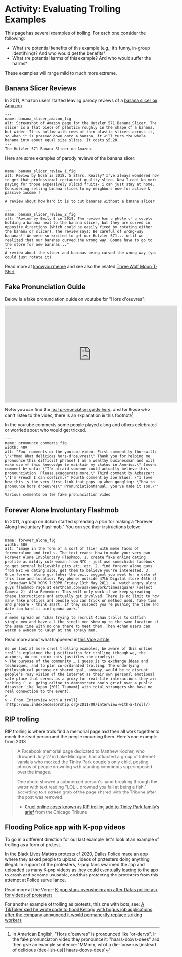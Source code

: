 # Activity: Evaluating Trolling Examples

This page has several examples of trolling. For each one consider the following:
- What are potential benefits of this example (e.g., it’s funny, in-group identifying)? And who would get the benefits?
- What are potential harms of this example? And who would suffer the harms?

These examples will range mild to much more extreme.

## Banana Slicer Reviews
In 2011, Amazon users started leaving parody reviews of a [banana slicer on Amazon](https://www.amazon.com/Hutzler-3571-571-Banana-Slicer/dp/B0047E0EII)

```{figure} banana_1.png
---
name: banana_slicer_amazon_fig
alt: Screenshot of Amazon page for the Hutzler 571 Banana Slicer. The slicer is a flat piece of plasticm roughly in the shape of a banana, but wider. It is hollow with rows of thin plastic slicers across it, so when it is pressed down onto a banana, it will turn the whole banana into about equal size slices. It costs $5.28.
---
The Hutzler 571 Banana Slicer on Amazon.
```

Here are some examples of parody reviews of the banana slicer:

```{figure} banana_2.png
---
name: banana_slicer_review_1_fig
alt: Review by Nosh in 2018. 5 Stars. Really? I've always wondered how to get that professional restaurant quality slice. Now I can! No more paying for those expensively sliced fruits- i can just stay at home. Considering selling banana slices to my neighbors now for active & passive income !
---
A review about how hard it is to cut bananas without a banana slicer
```

```{figure} banana_3.png
---
name: banana_slicer_review_2_fig
alt: "Review by Emily S in 2018. The review has a photo of a couple holding a banana next to the banana slicer, but they are curved in opposite directions (which could be easily fixed by rotating either the banana or slicer). The review says: Be careful of wrong-way bananas!! We were so excited to get our Hutzler 571... until we realized that our bananas curved the wrong way. Gonna have to go to the store for new bananas..."
---
A review about the slicer and bananas being curved the wrong way (you could just rotate it)
```

Read more at [knowyourmeme](https://knowyourmeme.com/memes/banana-slicer-reviews) and see also the related [Three Wolf Moon T-Shirt](https://www.youtube.com/watch?v=TbNQ746eLiU)

## Fake Pronunciation Guide

Below is a fake pronunciation guide on youtube for "Hors d'oeuvres":

<iframe width="560" height="315" src="https://www.youtube.com/embed/o1-ndsRPxbM" title="YouTube video player" frameborder="0" allow="accelerometer; autoplay; clipboard-write; encrypted-media; gyroscope; picture-in-picture" allowfullscreen></iframe>

Note: you can find the [real pronunciation guide here](https://dictionary.cambridge.org/us/pronunciation/english/hors-d-oeuvre), and for those who can't listen to the video, there is an explanation in this footnote[^fake_pronounce]

[^fake_pronounce]: In American English, "Hors d'oeuvres" is pronounced like "or-dervs". In the fake pronunciation video they pronounce it: "haars-doovs-dees" and then give an example sentence: "MMmm, what a die-loose-us [instead of delicious (dee-lish-us)] haars-doovs-dees"

In the youtube comments some people played along and others celebrated or worried about who would get tricked.

```{figure} pronounce_comments.png
---
name: pronounce_comments_fig
width: 400
alt: "Four comments on the youtube video. First comment by thorswill: \"\"Mmm! What delicious hors-d'oeuvres!\" Thank you for helping me pronounce this difficult phrase! I am a wealthy businessman and will make use of this knowledge to maintain my status in America.\" Second comment by unfa: \"I'm afraid someone could actually believe this pronounciation. Please exaggerate more.\" Third comment by Azbazzer: \"I'm French I can confirm.\" Fourth comment by Joe Blues: \"I love how this is the very first link that pops up when googling: \"how to pronounce hors d'oeuvres\" PronunciationManual, you've made it son.\""
---
Various comments on the fake pronunciation video
```



## Forever Alone Involuntary Flashmob
In 2011, a group on 4chan started spreading a plan for making a "Forever Along Involuntary Flashmob." You can see their instructions below:

```{figure} forever_alone.png
---
name: forever_alone_fig
width: 500
alt: "image in the form of a sort of flier with meme faces of foreveralone and trolls. The text reads: How to make your very own Forever Alone Involuntary Flashmob. 1. create fake online dating profile as mildly cute woman from NYC - just use somechicks facebook to get several believable pics etc. etc. 2. find forever alone guys from NYC on dating site, get them to believe you're interested. 3. Once forever alone guy takes the bait, suggest you meet for a date at this time and location: Pay phones outside 47th Digital store 46th st * Broadway NEW YORK 7:30PM Friday 13th May 2011. 4. watch angry alone guys flashmob rage at earthcam.com/usa/newyork/timessquare/ (select Camera 2). Also Remember: This will only work if we keep spreading these instructions and actually get involved. There is no limit to how many fake profiles and people you can trick or method used. Take time and prepare - think smart, if they suspect you're pushing the time and date too hard it aint gonna work."
---
A meme spread on 4chan trying to recruit 4chan trolls to catfish single men and have all the single men show up to the same location at the same time with no one there to meet them. Then 4chan users can watch a webcam to laugh at the lonely men.
```

Read more about what happened in [this Vice article](https://www.vice.com/en/article/wdyyny/forever-alone-involuntary-flashmob).


```{note}
As we look at more cruel trolling examples, be aware of this online troll's explained the justification for trolling (though we, the authors, do not think this justifies the cruelty):
> The purpose of the community … I guess is to exchange ideas and techniques, and to plan co-ordinated trolling. The underlying philosophical purpose or shared goal, anyway, would be to disrupt people’s rosy vision of the internet as their own personal emotional safe place that serves as a proxy for real-life interactions they are lacking (i.e. going online to demonstrate one’s grief over a public disaster like Japan [2011 Tsunami] with total strangers who have no real connection to the event).
>
> - From [Interview with a troll](http://www.indexoncensorship.org/2011/09/interview-with-a-troll/)
```



## RIP trolling

RIP trolling is where trolls find a memorial page and then all work together to mock the dead person and the people mourning them. Here's one example from 2013:

> A Facebook memorial page dedicated to Matthew Kocher, who drowned July 27 in Lake Michigan, had attracted a group of Internet vandals who mocked the Tinley Park couple's only child, posting photos of people drowning with taunting comments superimposed over the images.
>
> One photo showed a submerged person's hand breaking through the water with text reading "LOL u drowned you fail at being a fish," according to a screen grab of the page shared with the Tribune after the post was removed.
>
> - [Cruel online posts known as RIP trolling add to Tinley Park family's grief](https://www.chicagotribune.com/suburbs/ct-xpm-2013-08-12-ct-met-rip-trolling-20130812-story.html) from the Chicago Tribune



## Flooding Police app with K-pop videos

To go in a different direction for our last example, let's look at an example of trolling as a form of protest.

In the Black Lives Matters protests of 2020, Dallas Police made an app where they asked people to upload videos of protesters doing anything illegal. In support of the protesters, K-pop fans swarmed the app and uploaded as many K-pop videos as they could eventually leading to the app to crash and become unusable, and thus protecting the protesters from this attempt at Police surveillance.

Read more at the Verge: [K-pop stans overwhelm app after Dallas police ask for videos of protesters](https://www.theverge.com/2020/6/1/21277423/k-pop-dallas-pd-iwatch-app-flood-review-bomb-surveillance-protests-george-floyd)

For another example of trolling as protests, this one with bots, see: [A TikToker said he wrote code to flood Kellogg with bogus job applications after the company announced it would permanently replace striking workers](https://www.businessinsider.com/tiktoker-wrote-code-spam-kellogg-strike-busting-job-ad-site-2021-12)
